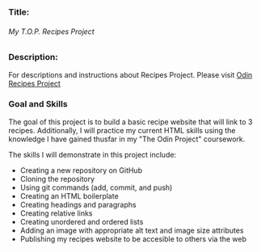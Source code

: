 <h3>Title:</h3>
<h6>My T.O.P. Recipes Project</h6>

<h3>Description:</h3>
<p>For descriptions and instructions about Recipes Project. Please visit
<a href ="https://www.theodinproject.com/lessons/foundations-recipes">Odin Recipes Project</a> </p>

<h3>Goal and Skills</h3>
<p>The goal of this project is to build a basic recipe website that will link to 3 recipes. Additionally, I will practice my current HTML skills using the knowledge I have gained thusfar in my "The Odin Project" coursework.</p>

<p>The skills I will demonstrate in this project include:</p>
<ul>
<li>Creating a new repository on GitHub</li>
<li>Cloning the repository</li>
<li>Using git commands (add, commit, and push)</li>
<li>Creating an HTML boilerplate</li>
<li>Creating headings and paragraphs</li>
<li>Creating relative links</li>
<li>Creating unordered and ordered lists</li>
<li>Adding an image with appropriate alt text and image size attributes</li>
<li>Publishing my recipes website to be accesible to others via the web</li>
</ul>

